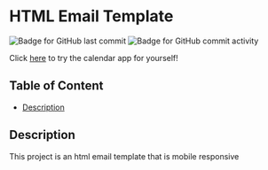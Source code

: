 # HTML Email Template

![Badge for GitHub last commit](https://img.shields.io/github/last-commit/Harrison-Reich/html-email-template?style=flat&logo=appveyor) ![Badge for GitHub commit activity](https://img.shields.io/github/commit-activity/w/Harrison-Reich/html-email-template?color=purple)

Click [here](https://harrison-reich.github.io/html-email-template/) to try the calendar app for yourself!
  
  ## Table of Content

  - [Description](#description)


  ## Description
  This project is an html email template that is mobile responsive
